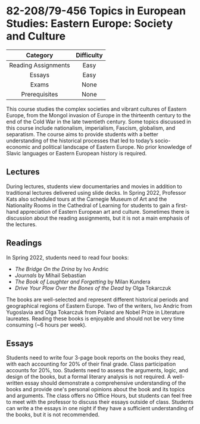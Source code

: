# 82-208/79-456 Topics in European Studies: Eastern Europe: Society and Culture

| Category |Difficulty  |
| :------: | :--------: |
| Reading Assignments | Easy |
| Essays | Easy | 
| Exams | None | 
| Prerequisites | None | 
  

This course studies the complex societies and vibrant cultures of Eastern Europe, from the Mongol invasion of Europe in the thirteenth century to the end of the Cold War in the late twentieth century. Some topics discussed in this course include nationalism, imperialism, Fascism, globalism, and separatism. The course aims to provide students with a better understanding of the historical processes that led to today’s socio-economic and political landscape of Eastern Europe. No prior knowledge of Slavic languages or Eastern European history is required.

  

## Lectures

During lectures, students view documentaries and movies in addition to traditional lectures delivered using slide decks. In Spring 2022, Professor Kats also scheduled tours at the Carnegie Museum of Art and the Nationality Rooms in the Cathedral of Learning for students to gain a first-hand appreciation of Eastern European art and culture. Sometimes there is discussion about the reading assignments, but it is not a main emphasis of the lectures.

  

## Readings

In Spring 2022, students need to read four books: 
- *The Bridge On the Drina* by Ivo Andric
- *Journals* by Mihail Sebastian
- *The Book of Laughter and Forgetting* by Milan Kundera  
- *Drive Your Plow Over the Bones of the Dead* by Olga Tokarczuk

The books are well-selected and represent different historical periods and geographical regions of Eastern Europe. Two of the writers, Ivo Andric from Yugoslavia and Olga Tokarczuk from Poland are Nobel Prize in Literature laureates. Reading these books is enjoyable and should not be very time consuming (~6 hours per week).

  

## Essays

Students need to write four 3-page book reports on the books they read, with each accounting for 20% of their final grade. Class participation accounts for 20%, too. Students need to assess the arguments, logic, and design of the books, but a formal literary analysis is not required. A well-written essay should demonstrate a comprehensive understanding of the books and provide one's personal opinions about the book and its topics and arguments. The class offers no Office Hours, but students can feel free to meet with the professor to discuss their essays outside of class. Students can write a the essays in one night if they have a sufficient understanding of the books, but it is not recommended.  
